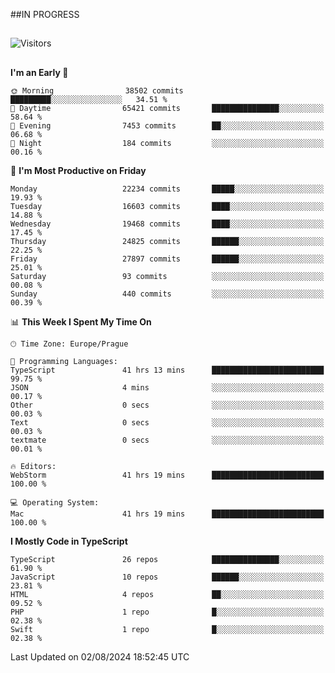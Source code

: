 ##IN PROGRESS
##
![Visitors](https://komarev.com/ghpvc/?username=petrbui&style=for-the-badge&label=Visitors+👀)



##
<!--
[![My GitHub stats](https://github-readme-stats.vercel.app/api?username=petrbui&theme=github_dark)](https://github.com/anuraghazra/github-readme-stats)

[![My wakatime stats](https://github-readme-stats.vercel.app/api/wakatime?username=petrbui&theme=github_dark)](https://github.com/anuraghazra/github-readme-stats)
-->
<!--START_SECTION:waka-->
**I'm an Early 🐤** 

```text
🌞 Morning                38502 commits       █████████░░░░░░░░░░░░░░░░   34.51 % 
🌆 Daytime                65421 commits       ███████████████░░░░░░░░░░   58.64 % 
🌃 Evening                7453 commits        ██░░░░░░░░░░░░░░░░░░░░░░░   06.68 % 
🌙 Night                  184 commits         ░░░░░░░░░░░░░░░░░░░░░░░░░   00.16 % 
```
📅 **I'm Most Productive on Friday** 

```text
Monday                   22234 commits       █████░░░░░░░░░░░░░░░░░░░░   19.93 % 
Tuesday                  16603 commits       ████░░░░░░░░░░░░░░░░░░░░░   14.88 % 
Wednesday                19468 commits       ████░░░░░░░░░░░░░░░░░░░░░   17.45 % 
Thursday                 24825 commits       ██████░░░░░░░░░░░░░░░░░░░   22.25 % 
Friday                   27897 commits       ██████░░░░░░░░░░░░░░░░░░░   25.01 % 
Saturday                 93 commits          ░░░░░░░░░░░░░░░░░░░░░░░░░   00.08 % 
Sunday                   440 commits         ░░░░░░░░░░░░░░░░░░░░░░░░░   00.39 % 
```


📊 **This Week I Spent My Time On** 

```text
🕑︎ Time Zone: Europe/Prague

💬 Programming Languages: 
TypeScript               41 hrs 13 mins      █████████████████████████   99.75 % 
JSON                     4 mins              ░░░░░░░░░░░░░░░░░░░░░░░░░   00.17 % 
Other                    0 secs              ░░░░░░░░░░░░░░░░░░░░░░░░░   00.03 % 
Text                     0 secs              ░░░░░░░░░░░░░░░░░░░░░░░░░   00.03 % 
textmate                 0 secs              ░░░░░░░░░░░░░░░░░░░░░░░░░   00.01 % 

🔥 Editors: 
WebStorm                 41 hrs 19 mins      █████████████████████████   100.00 % 

💻 Operating System: 
Mac                      41 hrs 19 mins      █████████████████████████   100.00 % 
```

**I Mostly Code in TypeScript** 

```text
TypeScript               26 repos            ███████████████░░░░░░░░░░   61.90 % 
JavaScript               10 repos            ██████░░░░░░░░░░░░░░░░░░░   23.81 % 
HTML                     4 repos             ██░░░░░░░░░░░░░░░░░░░░░░░   09.52 % 
PHP                      1 repo              █░░░░░░░░░░░░░░░░░░░░░░░░   02.38 % 
Swift                    1 repo              █░░░░░░░░░░░░░░░░░░░░░░░░   02.38 % 
```




 Last Updated on 02/08/2024 18:52:45 UTC
<!--END_SECTION:waka-->
